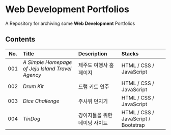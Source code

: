 # Web Development Portfolios

A Repository for archiving some **Web Development** Portfolios

## Contents

| **No.** | **Title**                                        | **Description**               | **Stacks**                          |
| :-----: | :----------------------------------------------- | :---------------------------- | :---------------------------------- |
|   001   | _A Simple Homepage of Jeju Island Travel Agency_ | 제주도 여행사 홈페이지        | HTML / CSS / JavaScript             |
|   002   | _Drum Kit_                                       | 드럼 키트 연주                | HTML / CSS / JavaScript             |
|   003   | _Dice Challenge_                                 | 주사위 던지기                 | HTML / CSS / JavaScript             |
|   004   | _TinDog_                                         | 강아지들을 위한 데이팅 사이트 | HTML / CSS / JavaScript / Bootstrap |
